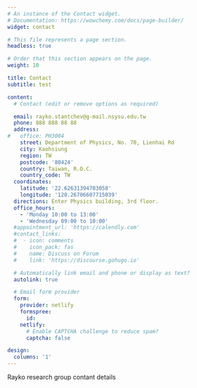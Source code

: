```yaml
---
# An instance of the Contact widget.
# Documentation: https://wowchemy.com/docs/page-builder/
widget: contact

# This file represents a page section.
headless: true

# Order that this section appears on the page.
weight: 10

title: Contact
subtitle: test

content:
  # Contact (edit or remove options as required)

  email: rayko.stantchev@g-mail.nsysu.edu.tw
  phone: 888 888 88 88
  address:
#	office: PH3004
    street: Department of Physics, No. 70, Lienhai Rd
    city: Kaohsiung
    region: TW
    postcode: '80424'
    country: Taiwan, R.O.C.
    country_code: TW
  coordinates:
    latitude: '22.62631394703058'
    longitude: '120.26706607715039'
  directions: Enter Physics building, 3rd floor.
  office_hours:
    - 'Monday 10:00 to 13:00'
    - 'Wednesday 09:00 to 10:00'
  #appointment_url: 'https://calendly.com'
  #contact_links:
  #  - icon: comments
  #    icon_pack: fas
  #    name: Discuss on Forum
  #    link: 'https://discourse.gohugo.io'

  # Automatically link email and phone or display as text?
  autolink: true

  # Email form provider
  form:
    provider: netlify
    formspree:
      id:
    netlify:
      # Enable CAPTCHA challenge to reduce spam?
      captcha: false

design:
  columns: '1'
---
```


Rayko research group contant details
